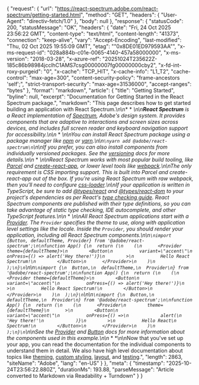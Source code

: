 {
  "request": {
    "url": "https://react-spectrum.adobe.com/react-spectrum/getting-started.html",
    "method": "GET",
    "headers": {
      "User-Agent": "directiv-fetch/1.0"
    },
    "body": null
  },
  "response": {
    "statusCode": 200,
    "statusMessage": "OK",
    "headers": {
      "date": "Fri, 24 Oct 2025 23:56:22 GMT",
      "content-type": "text/html",
      "content-length": "41373",
      "connection": "keep-alive",
      "vary": "Accept-Encoding",
      "last-modified": "Thu, 02 Oct 2025 19:55:09 GMT",
      "etag": "\"0x8DE01ED979593AA\"",
      "x-ms-request-id": "028a884b-c01e-0065-4140-457a58000000",
      "x-ms-version": "2018-03-28",
      "x-azure-ref": "20251024T235622Z-185c86b98984jcclhC1AMS7csg00000007fg00000000cby2",
      "x-fd-int-roxy-purgeid": "0",
      "x-cache": "TCP_HIT",
      "x-cache-info": "L1_T2",
      "cache-control": "max-age=300",
      "content-security-policy": "frame-ancestors 'self';",
      "strict-transport-security": "max-age=31536000",
      "accept-ranges": "bytes"
    },
    "format": "markdown",
    "article": {
      "title": "Getting Started",
      "byline": null,
      "excerpt": "Documentation for Getting Started in the React Spectrum package.",
      "markdown": "This page describes how to get started building an application with React Spectrum.\n\n* * *\n\n**React Spectrum** is a React implementation of [Spectrum](https://spectrum.adobe.com/), Adobe's design system. It provides components that are adaptive to interactions and screen sizes across devices, and includes full screen reader and keyboard navigation support for accessibility.\n\n* * *\n\nYou can install React Spectrum package using a package manager like [npm](https://docs.npmjs.com/cli/npm) or [yarn](https://classic.yarnpkg.com/lang/en/).\n\n```\nyarn add @adobe/react-spectrum\n```\n\nIf you prefer, you can also install components from individually versioned packages. See the [versioning](https://react-spectrum.adobe.com/react-spectrum/versioning.html) docs for more details.\n\n* * *\n\nReact Spectrum works with most popular build tooling, like [Parcel](https://parceljs.org/) and [create-react-app](https://create-react-app.dev/), or lower level tools like [webpack](https://webpack.js.org/).\n\nThe only requirement is CSS importing support. This is built into Parcel and create-react-app out of the box. If you're using React Spectrum with raw webpack, then you'll need to configure [css-loader](https://webpack.js.org/loaders/css-loader/).\n\nIf your application is written in TypeScript, be sure to add [@types/react](https://www.npmjs.com/package/@types/react) and [@types/react-dom](https://www.npmjs.com/package/@types/react-dom) to your project's dependencies as per React's [type checking guide](https://reactjs.org/docs/static-type-checking.html#type-definitions). React Spectrum components are published with their type definitions, so you can take advantage of static type checking, IDE autocomplete, and other TypeScript features.\n\n* * *\n\nAll React Spectrum applications start with a [Provider](https://react-spectrum.adobe.com/react-spectrum/Provider.html). The `Provider` specifies the theme to use, along with application level settings like the locale. Inside the `Provider`, you should render your application, including all React Spectrum components.\n\n```\nimport {Button, defaultTheme, Provider} from '@adobe/react-spectrum';\n\nfunction App() {\n  return (\n    (\n      <Provider theme={defaultTheme}>\n        <Button\n          variant=\"accent\"\n          onPress={() => alert('Hey there!')}\n        >\n          Hello React Spectrum!\n        </Button>\n      </Provider>\n    )\n  );\n}\n```\n\n```\nimport {\n  Button,\n  defaultTheme,\n  Provider\n} from '@adobe/react-spectrum';\n\nfunction App() {\n  return (\n    (\n      <Provider theme={defaultTheme}>\n        <Button\n          variant=\"accent\"\n          onPress={() => alert('Hey there!')}\n        >\n          Hello React Spectrum!\n        </Button>\n      </Provider>\n    )\n  );\n}\n```\n\n```\nimport {\n  Button,\n  defaultTheme,\n  Provider\n} from '@adobe/react-spectrum';\n\nfunction App() {\n  return (\n    (\n      <Provider\n        theme={defaultTheme}\n      >\n        <Button\n          variant=\"accent\"\n          onPress={() =>\n            alert(\n              'Hey there!'\n            )}\n        >\n          Hello React\n          Spectrum!\n        </Button>\n      </Provider>\n    )\n  );\n}\n```\n\nSee the [Provider](https://react-spectrum.adobe.com/react-spectrum/Provider.html) and [Button](https://react-spectrum.adobe.com/react-spectrum/Button.html) docs for more information about the components used in this example.\n\n* * *\n\nNow that you've set up your app, you can read the documentation for the individual components to understand them in detail. We also have high level documentation about topics like [theming](https://react-spectrum.adobe.com/react-spectrum/theming.html), [custom styling](https://react-spectrum.adobe.com/react-spectrum/styling.html), [layout](https://react-spectrum.adobe.com/react-spectrum/layout.html), and [testing](https://react-spectrum.adobe.com/react-spectrum/testing.html).",
      "length": 2863,
      "siteName": "Adobe",
      "lang": "en-US"
    }
  },
  "meta": {
    "timestamp": "2025-10-24T23:56:22.880Z",
    "durationMs": 193.88,
    "parseMessage": "Article converted to Markdown via Readability + Turndown"
  }
}